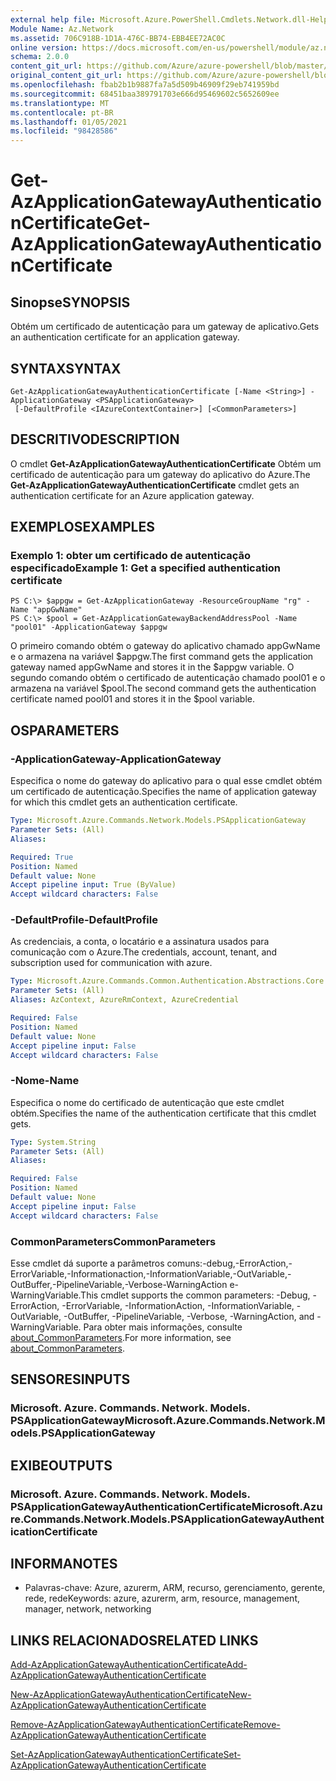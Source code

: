 ```yaml
---
external help file: Microsoft.Azure.PowerShell.Cmdlets.Network.dll-Help.xml
Module Name: Az.Network
ms.assetid: 706C918B-1D1A-476C-BB74-EBB4EE72AC0C
online version: https://docs.microsoft.com/en-us/powershell/module/az.network/get-azapplicationgatewayauthenticationcertificate
schema: 2.0.0
content_git_url: https://github.com/Azure/azure-powershell/blob/master/src/Network/Network/help/Get-AzApplicationGatewayAuthenticationCertificate.md
original_content_git_url: https://github.com/Azure/azure-powershell/blob/master/src/Network/Network/help/Get-AzApplicationGatewayAuthenticationCertificate.md
ms.openlocfilehash: fbab2b1b9887fa7a5d509b46909f29eb741959bd
ms.sourcegitcommit: 68451baa389791703e666d95469602c5652609ee
ms.translationtype: MT
ms.contentlocale: pt-BR
ms.lasthandoff: 01/05/2021
ms.locfileid: "98428586"
---
```

# <span data-ttu-id="bbf9f-101">Get-AzApplicationGatewayAuthenticationCertificate</span><span class="sxs-lookup"><span data-stu-id="bbf9f-101">Get-AzApplicationGatewayAuthenticationCertificate</span></span>

## <span data-ttu-id="bbf9f-102">Sinopse</span><span class="sxs-lookup"><span data-stu-id="bbf9f-102">SYNOPSIS</span></span>
<span data-ttu-id="bbf9f-103">Obtém um certificado de autenticação para um gateway de aplicativo.</span><span class="sxs-lookup"><span data-stu-id="bbf9f-103">Gets an authentication certificate for an application gateway.</span></span>

## <span data-ttu-id="bbf9f-104">SYNTAX</span><span class="sxs-lookup"><span data-stu-id="bbf9f-104">SYNTAX</span></span>

```
Get-AzApplicationGatewayAuthenticationCertificate [-Name <String>] -ApplicationGateway <PSApplicationGateway>
 [-DefaultProfile <IAzureContextContainer>] [<CommonParameters>]
```

## <span data-ttu-id="bbf9f-105">DESCRITIVO</span><span class="sxs-lookup"><span data-stu-id="bbf9f-105">DESCRIPTION</span></span>
<span data-ttu-id="bbf9f-106">O cmdlet **Get-AzApplicationGatewayAuthenticationCertificate** Obtém um certificado de autenticação para um gateway do aplicativo do Azure.</span><span class="sxs-lookup"><span data-stu-id="bbf9f-106">The **Get-AzApplicationGatewayAuthenticationCertificate** cmdlet gets an authentication certificate for an Azure application gateway.</span></span>

## <span data-ttu-id="bbf9f-107">EXEMPLOS</span><span class="sxs-lookup"><span data-stu-id="bbf9f-107">EXAMPLES</span></span>

### <span data-ttu-id="bbf9f-108">Exemplo 1: obter um certificado de autenticação especificado</span><span class="sxs-lookup"><span data-stu-id="bbf9f-108">Example 1: Get a specified authentication certificate</span></span>
```
PS C:\> $appgw = Get-AzApplicationGateway -ResourceGroupName "rg" -Name "appGwName"
PS C:\> $pool = Get-AzApplicationGatewayBackendAddressPool -Name "pool01" -ApplicationGateway $appgw
```

<span data-ttu-id="bbf9f-109">O primeiro comando obtém o gateway do aplicativo chamado appGwName e o armazena na variável $appgw.</span><span class="sxs-lookup"><span data-stu-id="bbf9f-109">The first command gets the application gateway named appGwName and stores it in the $appgw variable.</span></span>
<span data-ttu-id="bbf9f-110">O segundo comando obtém o certificado de autenticação chamado pool01 e o armazena na variável $pool.</span><span class="sxs-lookup"><span data-stu-id="bbf9f-110">The second command gets the authentication certificate named pool01 and stores it in the $pool variable.</span></span>

## <span data-ttu-id="bbf9f-111">OS</span><span class="sxs-lookup"><span data-stu-id="bbf9f-111">PARAMETERS</span></span>

### <span data-ttu-id="bbf9f-112">-ApplicationGateway</span><span class="sxs-lookup"><span data-stu-id="bbf9f-112">-ApplicationGateway</span></span>
<span data-ttu-id="bbf9f-113">Especifica o nome do gateway do aplicativo para o qual esse cmdlet obtém um certificado de autenticação.</span><span class="sxs-lookup"><span data-stu-id="bbf9f-113">Specifies the name of application gateway for which this cmdlet gets an authentication certificate.</span></span>

```yaml
Type: Microsoft.Azure.Commands.Network.Models.PSApplicationGateway
Parameter Sets: (All)
Aliases:

Required: True
Position: Named
Default value: None
Accept pipeline input: True (ByValue)
Accept wildcard characters: False
```

### <span data-ttu-id="bbf9f-114">-DefaultProfile</span><span class="sxs-lookup"><span data-stu-id="bbf9f-114">-DefaultProfile</span></span>
<span data-ttu-id="bbf9f-115">As credenciais, a conta, o locatário e a assinatura usados para comunicação com o Azure.</span><span class="sxs-lookup"><span data-stu-id="bbf9f-115">The credentials, account, tenant, and subscription used for communication with azure.</span></span>

```yaml
Type: Microsoft.Azure.Commands.Common.Authentication.Abstractions.Core.IAzureContextContainer
Parameter Sets: (All)
Aliases: AzContext, AzureRmContext, AzureCredential

Required: False
Position: Named
Default value: None
Accept pipeline input: False
Accept wildcard characters: False
```

### <span data-ttu-id="bbf9f-116">-Nome</span><span class="sxs-lookup"><span data-stu-id="bbf9f-116">-Name</span></span>
<span data-ttu-id="bbf9f-117">Especifica o nome do certificado de autenticação que este cmdlet obtém.</span><span class="sxs-lookup"><span data-stu-id="bbf9f-117">Specifies the name of the authentication certificate that this cmdlet gets.</span></span>

```yaml
Type: System.String
Parameter Sets: (All)
Aliases:

Required: False
Position: Named
Default value: None
Accept pipeline input: False
Accept wildcard characters: False
```

### <span data-ttu-id="bbf9f-118">CommonParameters</span><span class="sxs-lookup"><span data-stu-id="bbf9f-118">CommonParameters</span></span>
<span data-ttu-id="bbf9f-119">Esse cmdlet dá suporte a parâmetros comuns:-debug,-ErrorAction,-ErrorVariable,-Informationaction,-InformationVariable,-OutVariable,-OutBuffer,-PipelineVariable,-Verbose-WarningAction e-WarningVariable.</span><span class="sxs-lookup"><span data-stu-id="bbf9f-119">This cmdlet supports the common parameters: -Debug, -ErrorAction, -ErrorVariable, -InformationAction, -InformationVariable, -OutVariable, -OutBuffer, -PipelineVariable, -Verbose, -WarningAction, and -WarningVariable.</span></span> <span data-ttu-id="bbf9f-120">Para obter mais informações, consulte [about_CommonParameters](http://go.microsoft.com/fwlink/?LinkID=113216).</span><span class="sxs-lookup"><span data-stu-id="bbf9f-120">For more information, see [about_CommonParameters](http://go.microsoft.com/fwlink/?LinkID=113216).</span></span>

## <span data-ttu-id="bbf9f-121">SENSORES</span><span class="sxs-lookup"><span data-stu-id="bbf9f-121">INPUTS</span></span>

### <span data-ttu-id="bbf9f-122">Microsoft. Azure. Commands. Network. Models. PSApplicationGateway</span><span class="sxs-lookup"><span data-stu-id="bbf9f-122">Microsoft.Azure.Commands.Network.Models.PSApplicationGateway</span></span>

## <span data-ttu-id="bbf9f-123">EXIBE</span><span class="sxs-lookup"><span data-stu-id="bbf9f-123">OUTPUTS</span></span>

### <span data-ttu-id="bbf9f-124">Microsoft. Azure. Commands. Network. Models. PSApplicationGatewayAuthenticationCertificate</span><span class="sxs-lookup"><span data-stu-id="bbf9f-124">Microsoft.Azure.Commands.Network.Models.PSApplicationGatewayAuthenticationCertificate</span></span>

## <span data-ttu-id="bbf9f-125">INFORMA</span><span class="sxs-lookup"><span data-stu-id="bbf9f-125">NOTES</span></span>
* <span data-ttu-id="bbf9f-126">Palavras-chave: Azure, azurerm, ARM, recurso, gerenciamento, gerente, rede, rede</span><span class="sxs-lookup"><span data-stu-id="bbf9f-126">Keywords: azure, azurerm, arm, resource, management, manager, network, networking</span></span>

## <span data-ttu-id="bbf9f-127">LINKS RELACIONADOS</span><span class="sxs-lookup"><span data-stu-id="bbf9f-127">RELATED LINKS</span></span>

[<span data-ttu-id="bbf9f-128">Add-AzApplicationGatewayAuthenticationCertificate</span><span class="sxs-lookup"><span data-stu-id="bbf9f-128">Add-AzApplicationGatewayAuthenticationCertificate</span></span>](./Add-AzApplicationGatewayAuthenticationCertificate.md)

[<span data-ttu-id="bbf9f-129">New-AzApplicationGatewayAuthenticationCertificate</span><span class="sxs-lookup"><span data-stu-id="bbf9f-129">New-AzApplicationGatewayAuthenticationCertificate</span></span>](./New-AzApplicationGatewayAuthenticationCertificate.md)

[<span data-ttu-id="bbf9f-130">Remove-AzApplicationGatewayAuthenticationCertificate</span><span class="sxs-lookup"><span data-stu-id="bbf9f-130">Remove-AzApplicationGatewayAuthenticationCertificate</span></span>](./Remove-AzApplicationGatewayAuthenticationCertificate.md)

[<span data-ttu-id="bbf9f-131">Set-AzApplicationGatewayAuthenticationCertificate</span><span class="sxs-lookup"><span data-stu-id="bbf9f-131">Set-AzApplicationGatewayAuthenticationCertificate</span></span>](./Set-AzApplicationGatewayAuthenticationCertificate.md)


